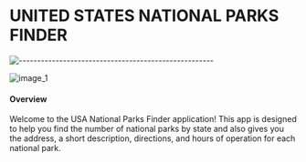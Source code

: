 # UNITED STATES NATIONAL PARKS FINDER
![-----------------------------------------------------](https://raw.githubusercontent.com/andreasbm/readme/master/assets/lines/rainbow.png)

![image_1](https://user-images.githubusercontent.com/83252572/233377821-faeb2f79-c221-42c2-9cc8-cfa97100e0a8.jpeg)


#### Overview
Welcome to the USA National Parks Finder application! This app is designed to help you find the number of national parks by state and also gives you the address, a short description, directions, and hours of operation for each national park.
